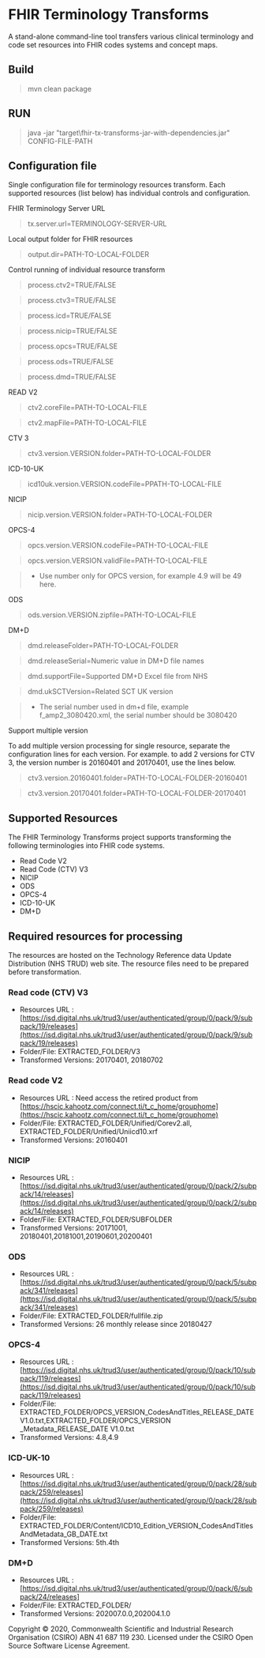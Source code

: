 # FHIR Terminology Transforms

A stand-alone command-line tool transfers various clinical terminology and code set resources into FHIR codes systems and concept maps. 

## Build
>mvn clean package

## RUN
>java -jar "target\fhir-tx-transforms-jar-with-dependencies.jar" CONFIG-FILE-PATH

## Configuration file 
Single configuration file for terminology resources transform. 
Each supported resources (list below) has individual controls and configuration.  

FHIR Terminology Server URL
>tx.server.url=TERMINOLOGY-SERVER-URL

Local output folder for FHIR resources
>output.dir=PATH-TO-LOCAL-FOLDER

Control running of individual resource transform
> process.ctv2=TRUE/FALSE

> process.ctv3=TRUE/FALSE

> process.icd=TRUE/FALSE

> process.nicip=TRUE/FALSE

> process.opcs=TRUE/FALSE

> process.ods=TRUE/FALSE

> process.dmd=TRUE/FALSE

READ V2
>ctv2.coreFile=PATH-TO-LOCAL-FILE

>ctv2.mapFile=PATH-TO-LOCAL-FILE

CTV 3
>ctv3.version.VERSION.folder=PATH-TO-LOCAL-FOLDER

ICD-10-UK
>icd10uk.version.VERSION.codeFile=PPATH-TO-LOCAL-FILE

NICIP
>nicip.version.VERSION.folder=PATH-TO-LOCAL-FOLDER

OPCS-4
>opcs.version.VERSION.codeFile=PATH-TO-LOCAL-FILE

>opcs.version.VERSION.validFile=PATH-TO-LOCAL-FILE

>* Use number only for OPCS version, for example 4.9 will be 49 here.

ODS
>ods.version.VERSION.zipfile=PATH-TO-LOCAL-FILE

DM+D
>dmd.releaseFolder=PATH-TO-LOCAL-FOLDER

>dmd.releaseSerial=Numeric value in DM+D file names

>dmd.supportFile=Supported DM+D Excel file from NHS

>dmd.ukSCTVersion=Related SCT UK version

>* The serial number used in dm+d file, example f_amp2_3080420.xml, the serial number should be 3080420

Support multiple version

To add multiple version processing for single resource, separate the configuration lines for each version. 
For example. to add 2 versions for CTV 3, the version number is 20160401 and 20170401, use the lines below. 
>ctv3.version.20160401.folder=PATH-TO-LOCAL-FOLDER-20160401

>ctv3.version.20170401.folder=PATH-TO-LOCAL-FOLDER-20170401


## Supported Resources

The FHIR Terminology Transforms project supports transforming the following terminologies into FHIR code systems.
- Read Code V2
- Read Code (CTV) V3
- NICIP
- ODS
- OPCS-4
- ICD-10-UK
- DM+D

## Required resources for processing 
The resources are hosted on the Technology Reference data Update Distribution (NHS TRUD) web site. The resource files need to be prepared before transformation. 

### Read code (CTV) V3
 - Resources URL :[https://isd.digital.nhs.uk/trud3/user/authenticated/group/0/pack/9/subpack/19/releases](https://isd.digital.nhs.uk/trud3/user/authenticated/group/0/pack/9/subpack/19/releases)
 - Folder/File: EXTRACTED_FOLDER/V3
 - Transformed Versions: 20170401, 20180702

### Read code V2
 - Resources URL : Need access the retired product from [https://hscic.kahootz.com/connect.ti/t_c_home/grouphome](https://hscic.kahootz.com/connect.ti/t_c_home/grouphome)
 - Folder/File: EXTRACTED_FOLDER/Unified/Corev2.all, EXTRACTED_FOLDER/Unified/Uniicd10.xrf
 - Transformed Versions: 20160401

### NICIP
 - Resources URL :[https://isd.digital.nhs.uk/trud3/user/authenticated/group/0/pack/2/subpack/14/releases](https://isd.digital.nhs.uk/trud3/user/authenticated/group/0/pack/2/subpack/14/releases)
 - Folder/File: EXTRACTED_FOLDER/SUBFOLDER
 - Transformed Versions: 20171001, 20180401,20181001,20190601,20200401

### ODS
 - Resources URL :[https://isd.digital.nhs.uk/trud3/user/authenticated/group/0/pack/5/subpack/341/releases](https://isd.digital.nhs.uk/trud3/user/authenticated/group/0/pack/5/subpack/341/releases)
 - Folder/File: EXTRACTED_FOLDER/fullfile.zip
 - Transformed Versions: 26 monthly release since 20180427

### OPCS-4
 - Resources URL :
[https://isd.digital.nhs.uk/trud3/user/authenticated/group/0/pack/10/subpack/119/releases](https://isd.digital.nhs.uk/trud3/user/authenticated/group/0/pack/10/subpack/119/releases)
 - Folder/File: EXTRACTED_FOLDER/OPCS_VERSION_CodesAndTitles_RELEASE_DATE V1.0.txt,EXTRACTED_FOLDER/OPCS_VERSION _Metadata_RELEASE_DATE V1.0.txt
 - Transformed Versions: 4.8,4.9

### ICD-UK-10
 - Resources URL :
[https://isd.digital.nhs.uk/trud3/user/authenticated/group/0/pack/28/subpack/259/releases](https://isd.digital.nhs.uk/trud3/user/authenticated/group/0/pack/28/subpack/259/releases)
 - Folder/File: EXTRACTED_FOLDER/Content/ICD10_Edition_VERSION_CodesAndTitlesAndMetadata_GB_DATE.txt
 - Transformed Versions: 5th.4th
 
### DM+D
 - Resources URL :
[https://isd.digital.nhs.uk/trud3/user/authenticated/group/0/pack/6/subpack/24/releases]
 - Folder/File: EXTRACTED_FOLDER/
 - Transformed Versions: 202007.0.0,202004.1.0
 
Copyright © 2020, Commonwealth Scientific and Industrial Research Organisation (CSIRO) ABN 41 687 119 230. Licensed under the CSIRO Open Source Software License Agreement.

